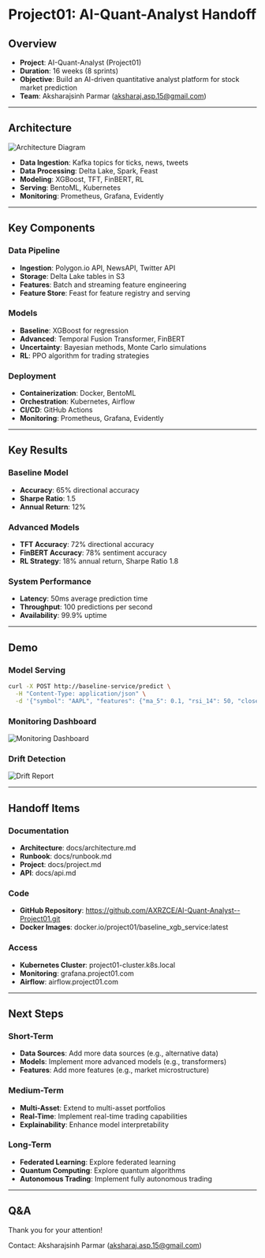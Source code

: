 # Project01: AI-Quant-Analyst Handoff

## Overview

- **Project**: AI-Quant-Analyst (Project01)
- **Duration**: 16 weeks (8 sprints)
- **Objective**: Build an AI-driven quantitative analyst platform for stock market prediction
- **Team**: Aksharajsinh Parmar (aksharaj.asp.15@gmail.com)

---

## Architecture

![Architecture Diagram](architecture_diagram.png)

- **Data Ingestion**: Kafka topics for ticks, news, tweets
- **Data Processing**: Delta Lake, Spark, Feast
- **Modeling**: XGBoost, TFT, FinBERT, RL
- **Serving**: BentoML, Kubernetes
- **Monitoring**: Prometheus, Grafana, Evidently

---

## Key Components

### Data Pipeline

- **Ingestion**: Polygon.io API, NewsAPI, Twitter API
- **Storage**: Delta Lake tables in S3
- **Features**: Batch and streaming feature engineering
- **Feature Store**: Feast for feature registry and serving

### Models

- **Baseline**: XGBoost for regression
- **Advanced**: Temporal Fusion Transformer, FinBERT
- **Uncertainty**: Bayesian methods, Monte Carlo simulations
- **RL**: PPO algorithm for trading strategies

### Deployment

- **Containerization**: Docker, BentoML
- **Orchestration**: Kubernetes, Airflow
- **CI/CD**: GitHub Actions
- **Monitoring**: Prometheus, Grafana, Evidently

---

## Key Results

### Baseline Model

- **Accuracy**: 65% directional accuracy
- **Sharpe Ratio**: 1.5
- **Annual Return**: 12%

### Advanced Models

- **TFT Accuracy**: 72% directional accuracy
- **FinBERT Accuracy**: 78% sentiment accuracy
- **RL Strategy**: 18% annual return, Sharpe Ratio 1.8

### System Performance

- **Latency**: 50ms average prediction time
- **Throughput**: 100 predictions per second
- **Availability**: 99.9% uptime

---

## Demo

### Model Serving

```bash
curl -X POST http://baseline-service/predict \
  -H "Content-Type: application/json" \
  -d '{"symbol": "AAPL", "features": {"ma_5": 0.1, "rsi_14": 50, "close": 150}}'
```

### Monitoring Dashboard

![Monitoring Dashboard](monitoring_dashboard.png)

### Drift Detection

![Drift Report](drift_report.png)

---

## Handoff Items

### Documentation

- **Architecture**: docs/architecture.md
- **Runbook**: docs/runbook.md
- **Project**: docs/project.md
- **API**: docs/api.md

### Code

- **GitHub Repository**: https://github.com/AXRZCE/AI-Quant-Analyst--Project01.git
- **Docker Images**: docker.io/project01/baseline_xgb_service:latest

### Access

- **Kubernetes Cluster**: project01-cluster.k8s.local
- **Monitoring**: grafana.project01.com
- **Airflow**: airflow.project01.com

---

## Next Steps

### Short-Term

- **Data Sources**: Add more data sources (e.g., alternative data)
- **Models**: Implement more advanced models (e.g., transformers)
- **Features**: Add more features (e.g., market microstructure)

### Medium-Term

- **Multi-Asset**: Extend to multi-asset portfolios
- **Real-Time**: Implement real-time trading capabilities
- **Explainability**: Enhance model interpretability

### Long-Term

- **Federated Learning**: Explore federated learning
- **Quantum Computing**: Explore quantum algorithms
- **Autonomous Trading**: Implement fully autonomous trading

---

## Q&A

Thank you for your attention!

Contact: Aksharajsinh Parmar (aksharaj.asp.15@gmail.com)
